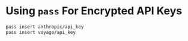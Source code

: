 # Using `pass` For Encrypted API Keys

```bash
pass insert anthropic/api_key
pass insert voyage/api_key
```
